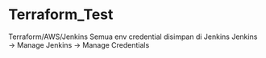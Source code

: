 # Terraform_Test
Terraform/AWS/Jenkins
Semua env credential disimpan di Jenkins
Jenkins -> Manage Jenkins -> Manage Credentials
